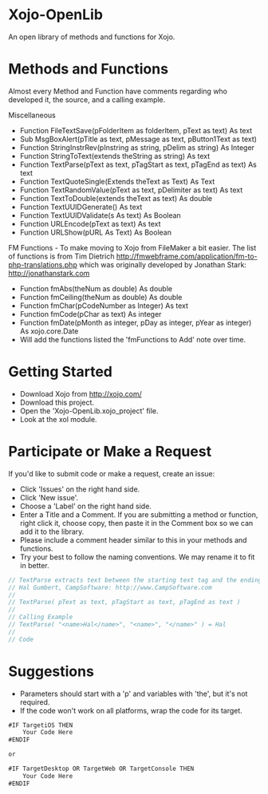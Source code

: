 # Xojo-OpenLib

An open library of methods and functions for Xojo.

# Methods and Functions

Almost every Method and Function have comments regarding who developed it, the source, and a calling example.

Miscellaneous
- Function FileTextSave(pFolderItem as folderItem, pText as text) As text
- Sub MsgBoxAlert(pTitle as text, pMessage as text, pButton1Text as text)
- Function StringInstrRev(pInstring as string, pDelim as string) As Integer
- Function StringToText(extends theString as string) As text
- Function TextParse(pText as text, pTagStart as text, pTagEnd as text) As text
- Function TextQuoteSingle(Extends theText as Text) As Text
- Function TextRandomValue(pText as text, pDelimiter as text) As text
- Function TextToDouble(extends theText as text) As double
- Function TextUUIDGenerate() As text
- Function TextUUIDValidate(s As text) As Boolean
- Function URLEncode(pText as text) As text
- Function URLShow(pURL As Text) As Boolean

FM Functions - To make moving to Xojo from FileMaker a bit easier.
The list of functions is from Tim Dietrich http://fmwebframe.com/application/fm-to-php-translations.php 
which was originally developed by Jonathan Stark: http://jonathanstark.com
- Function fmAbs(theNum as double) As double
- Function fmCeiling(theNum as double) As double
- Function fmChar(pCodeNumber as Integer) As text
- Function fmCode(pChar as text) As integer
- Function fmDate(pMonth as integer, pDay as integer, pYear as integer) As xojo.core.Date
- Will add the functions listed the 'fmFunctions to Add' note over time.

# Getting Started

- Download Xojo from http://xojo.com/
- Download this project.
- Open the 'Xojo-OpenLib.xojo_project' file.
- Look at the xol module.

# Participate or Make a Request

If you'd like to submit code or make a request, create an issue:
- Click 'Issues' on the right hand side.
- Click 'New issue'.
- Choose a 'Label' on the right hand side.
- Enter a Title and a Comment. If you are submitting a method or function, right click it, choose copy, then paste it in the Comment box so we can add it to the library.
- Please include a comment header similar to this in your methods and functions.
- Try your best to follow the naming conventions. We may rename it to fit in better.
```javascript
// TextParse extracts text between the starting text tag and the ending text tag.
// Hal Gumbert, CampSoftware: http://www.CampSoftware.com 
//
// TextParse( pText as text, pTagStart as text, pTagEnd as text )
//
// Calling Example
// TextParse( "<name>Hal</name>", "<name>", "</name>" ) = Hal
// 
// Code
```

# Suggestions

- Parameters should start with a 'p' and variables with 'the', but it's not required.
- If the code won't work on all platforms, wrap the code for its target.

```javascript
#IF TargetiOS THEN
	Your Code Here
#ENDIF

or

#IF TargetDesktop OR TargetWeb OR TargetConsole THEN
	Your Code Here
#ENDIF
```
